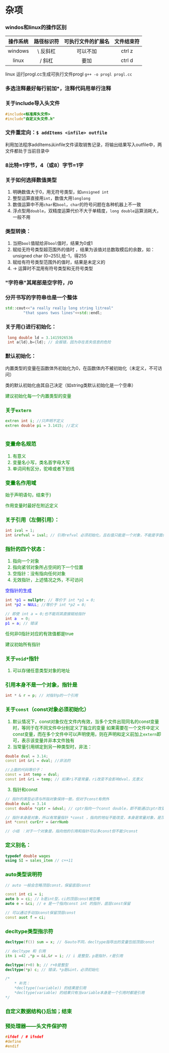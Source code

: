# 杂项

### windos和linux的操作区别

|操作系统 |路径标识符|可执行文件的扩展名 |文件结束符|
|:-:|:-:|:-:|:-:|
|windows|\ 反斜杠|可以不加|ctrl z|
|linux|/ 斜杠 |要加|ctrl d|

linux 运行progl.cc生成可执行文件progl `g++ -o progl progl.cc`
    
### 多选注释最好每行前加*，注释代码用单行注释

### 关于include导入头文件 
```c++
#include<标准库头文件>
#include"自定义头文件.h"

```

### 文件重定向：`$ addItems <infile> outfile`
利用加法程序addItems从infile文件读取销售记录，将输出结果写入outfile中，两文件都处于当前目录中

### 8比特=1字节，4（或8）字节=1字

### 关于如何选择数值类型
1. 明确数值大于0，用无符号类型，如`unsigned int`
2. 整型运算直接用`int`，数值大用`longlong`
3. 数值运算中不用`char`和`bool`，`char`的符号问题在各种机器上不一致
4. 浮点型用`double`，双精度运算代价不大于单精度，`long double`运算消耗大，一般不用

### 类型转换：
1. 当把`bool`值赋给非`bool`值时，结果为0或1
2. 赋给无符号类型超范围外的值时 ，结果为该值对总数取模后的余数，如：unsigned char (0~255),给-1，得255
3. 赋给有符号类型范围外的值时，结果是未定义的
4. -> 运算时不混用有符号类型和无符号类型

### "字符串"其尾部是空字符，/0

### 分开书写的字符串也是一个整体
```c++
std::cout<<"a really really long string litreal"
        "that spans twos lines"<<std::endl;
```

### 关于用{}进行初始化：
```c++
 long double ld = 3.1415926536
 int a{ld},b={ld}; // 会报错，因为存在丢失信息的危险
```

### 默认初始化：
内置类型的变量在函数体外初始化为0，在函数体内不被初始化（未定义，不可访问）   

类的默认初始化由其自己决定（如string类默认初始化是一个空串）

<font color = green>建议初始化每一个内置类型的变量<font>


### 关于`extern`
```cpp
extren int i; //只声明不定义
extren double pi = 3.1415; //定义
    
```

### 变量命名规范
1. 有意义
2. 变量名小写，类名首字母大写
3. 单词间有区分，驼峰或者下划线

### 变量名作用域
始于声明语句，结束于}

<font color= green>作用变量时最好在附近定义<font>

### 关于引用（左侧引用）：
```cpp
int ival = 1;
int &refval = ival; // 引用refval 必须初始化，且右值只能是一个对象，不能是字面值或表达式
```

### 指针的四个状态：
1. 指向一个对象
2. 指向紧邻对象所占空间的下一个位置
3. 空指针：没有指向任何对象
4. 无效指针，上述情况之外，不可访问

<font color=blue>空指针的生成<font>
```cpp
int *p1 = nullptr; // 等价于 int *p1 = 0;
int *p2 = NULL; //等价于 int *p2 = 0;

// 即使 int a = 0;也不能将其直接赋给指针 
int a  = 0;
p1 = a; // 错误

```

<font color=green>任何非0指针对应的有效值都是true<font>

<font color=green>建议初始所有指针<font>

### 关于`void*`指针
1. 可以存储任意类型对象的地址


### 引用本身不是一个对象，指针是
```cpp
int * & r = p; // 对指针p的一个引用
```

### 关于`const`（const对象必须初始化）
1. 默认情况下，const对象仅在文件内有效，当多个文件出现同名的const变量时，等同于在不同文件中分别定义了独立的变量
如果需要在一个文件中定义const变量，而在多个文件中可以声明使用，则在声明和定义前加上`extern`即可，表示该变量并非本文件独有
2. 当常量引用绑定到另一种类型时，非法：
```cpp
double dval = 3.14;
const int &ri = dval; //非法的

//上面的代码等价于：
const = int temp = dval;
const int &ri = temp; // 如果ri不是常量，ri改变不会影响dval，无意义
```
3. 指针和const
```cpp
// 指针的类型必须与所指对象保持一致，但对于const有例外
double dval = 3.14
const double *cptr = &dval; // cptr指向一个const double，即不能通过cptr改变dval的值，底层const

// 指针本身是对象，所以有常量指针 *const ，指向的地址不能改变，本身是常量对象，是顶层const
int *const curErr = &errNumb

// 小结 ：对于一个对象是，指向他的引用和指针可以多const但不能少const
```

### 定义别名：
```cpp
typedef double wages
using SI = sales_item // c++11
```

### auto类型说明符
```cpp
// auto 一般会忽略顶层const，保留底层const

const int ci = i;
auto b = ci; // b是int型，ci的顶层const被忽略
auto e = &ci; // e 是一个指向const int 的指针，底层const保留

// 可以通过手动加const保留顶层const
const auot f = ci;
```

### decltype类型指示符
```cpp
decltype(f()) sum = x; // 与auto不同，decltype指导出的变量包括顶层const

// decltype 和 引用
itn i =42 ,*p = &i,&r = i; // i 是整型，p是指针，r是引用

decltype(r+0) b; // r+0是整型
decltype(*p) c; // 错误，*p是&int，必须初始化

/*
    * 补充：
    *decltype((variable)) 的结果是引用
    *decltype(variable) 的结果只有当variable本身是一个引用时都是引用
*/

```


### 自定义数据结构{}后加；结束

### 预处理器——头文件保护符
```cpp
#ifdef / # ifndef
#define
#endif
```

